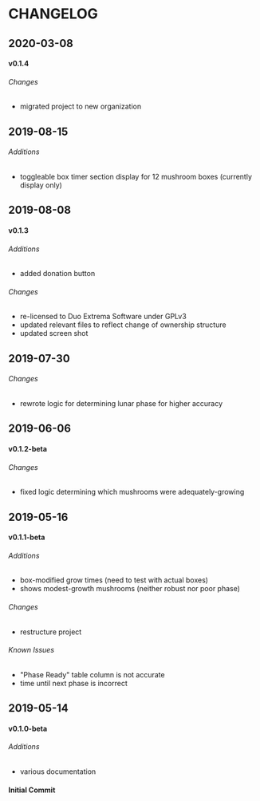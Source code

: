 # CHANGELOG

## 2020-03-08

#### v0.1.4

###### Changes

* migrated project to new organization

## 2019-08-15

###### Additions

* toggleable box timer section display for 12 mushroom boxes 
(currently display only)

## 2019-08-08

#### v0.1.3

###### Additions

* added donation button

###### Changes

* re-licensed to Duo Extrema Software under GPLv3
* updated relevant files to reflect change of ownership structure
* updated screen shot

## 2019-07-30

###### Changes

* rewrote logic for determining lunar phase for higher accuracy

## 2019-06-06

#### v0.1.2-beta

###### Changes

* fixed logic determining which mushrooms were adequately-growing

## 2019-05-16

#### v0.1.1-beta

###### Additions

* box-modified grow times (need to test with actual boxes)
* shows modest-growth mushrooms (neither robust nor poor phase)

###### Changes

* restructure project 

###### Known Issues

* "Phase Ready" table column is not accurate
* time until next phase is incorrect

## 2019-05-14

#### v0.1.0-beta

###### Additions

* various documentation

#### Initial Commit